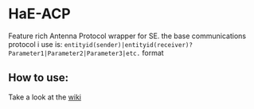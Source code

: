 # HaE-ACP
Feature rich Antenna Protocol wrapper for SE.
the base communications protocol i use is:
`entityid(sender)|entityid(receiver)?Parameter1|Parameter2|Parameter3|etc.` format


## How to use:
Take a look at the [wiki](https://github.com/sirhamsteralot/HaE-ACP/wiki)
